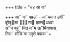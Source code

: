 +++
title = "०४ आ यः"

+++
आ᳓ यः᳓ पप्रउ᳓ · जा᳓यमान उर्वी᳓  
दूरेदृ᳓शा भा᳐सा᳓ कृष्ण᳓अध्वा  
अ᳓ध बहु᳓ चित् त᳓म ऊ᳓र्मियायास्  
तिरः᳓ शोचि᳓षा ददृशे पवाकः᳓+